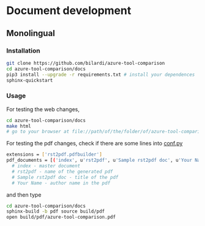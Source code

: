 # Document development

## Monolingual

### Installation

```sh
git clone https://github.com/bilardi/azure-tool-comparison
cd azure-tool-comparison/docs
pip3 install --upgrade -r requirements.txt # install your dependences
sphinx-quickstart
```

### Usage

For testing the web changes,

```sh
cd azure-tool-comparison/docs
make html
# go to your browser at file://path/of/the/folder/of/azure-tool-comparison/docs/build/html/index.html
```

For testing the pdf changes, check if there are some lines into [conf.py](https://github.com/bilardi/azure-tool-comparison/blob/master/docs/source/conf.py)

```sh
extensions = ['rst2pdf.pdfbuilder']
pdf_documents = [('index', u'rst2pdf', u'Sample rst2pdf doc', u'Your Name'),]
  # index - master document
  # rst2pdf - name of the generated pdf
  # Sample rst2pdf doc - title of the pdf
  # Your Name - author name in the pdf
```

and then type

```sh
cd azure-tool-comparison/docs
sphinx-build -b pdf source build/pdf
open build/pdf/azure-tool-comparison.pdf
```
